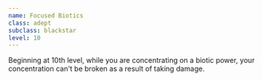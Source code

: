```yaml
---
name: Focused Biotics
class: adept
subclass: blackstar
level: 10
---
```

Beginning at 10th level, while you are concentrating on a biotic power, your concentration can't be broken as a
result of taking damage.
